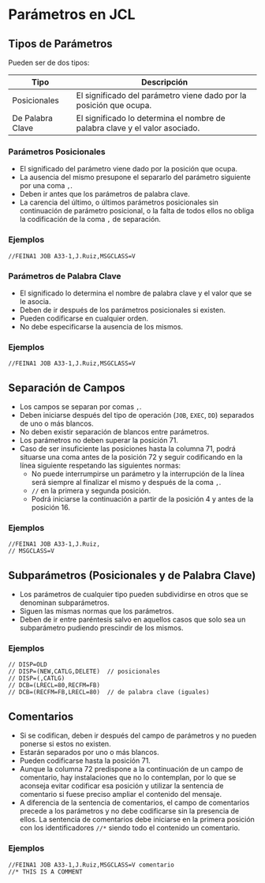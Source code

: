 # Parámetros en JCL

## Tipos de Parámetros

Pueden ser de dos tipos:

| Tipo          | Descripción                                                                 |
|---------------|-----------------------------------------------------------------------------|
| Posicionales  | El significado del parámetro viene dado por la posición que ocupa.          |
| De Palabra Clave | El significado lo determina el nombre de palabra clave y el valor asociado. |

### Parámetros Posicionales

- El significado del parámetro viene dado por la posición que ocupa.
- La ausencia del mismo presupone el separarlo del parámetro siguiente por una coma `,`.
- Deben ir antes que los parámetros de palabra clave.
- La carencia del último, o últimos parámetros posicionales sin continuación de parámetro posicional, o la falta de todos ellos no obliga la codificación de la coma `,` de separación.

### Ejemplos

```
//FEINA1 JOB A33-1,J.Ruiz,MSGCLASS=V
```

### Parámetros de Palabra Clave

- El significado lo determina el nombre de palabra clave y el valor que se le asocia.
- Deben de ir después de los parámetros posicionales si existen.
- Pueden codificarse en cualquier orden.
- No debe especificarse la ausencia de los mismos.

### Ejemplos

```
//FEINA1 JOB A33-1,J.Ruiz,MSGCLASS=V
```

## Separación de Campos

- Los campos se separan por comas `,`.
- Deben iniciarse después del tipo de operación (`JOB`, `EXEC`, `DD`) separados de uno o más blancos.
- No deben existir separación de blancos entre parámetros.
- Los parámetros no deben superar la posición 71.
- Caso de ser insuficiente las posiciones hasta la columna 71, podrá situarse una coma antes de la posición 72 y seguir codificando en la línea siguiente respetando las siguientes normas:
  - No puede interrumpirse un parámetro y la interrupción de la línea será siempre al finalizar el mismo y después de la coma `,`.
  - `//` en la primera y segunda posición.
  - Podrá iniciarse la continuación a partir de la posición 4 y antes de la posición 16.

### Ejemplos

```
//FEINA1 JOB A33-1,J.Ruiz,
// MSGCLASS=V
```

## Subparámetros (Posicionales y de Palabra Clave)

- Los parámetros de cualquier tipo pueden subdividirse en otros que se denominan subparámetros.
- Siguen las mismas normas que los parámetros.
- Deben de ir entre paréntesis salvo en aquellos casos que solo sea un subparámetro pudiendo prescindir de los mismos.

### Ejemplos

```
// DISP=OLD
// DISP=(NEW,CATLG,DELETE)  // posicionales
// DISP=(,CATLG)
// DCB=(LRECL=80,RECFM=FB)
// DCB=(RECFM=FB,LRECL=80)  // de palabra clave (iguales)
```

## Comentarios

- Si se codifican, deben ir después del campo de parámetros y no pueden ponerse si estos no existen.
- Estarán separados por uno o más blancos.
- Pueden codificarse hasta la posición 71.
- Aunque la columna 72 predispone a la continuación de un campo de comentario, hay instalaciones que no lo contemplan, por lo que se aconseja evitar codificar esa posición y utilizar la sentencia de comentario si fuese preciso ampliar el contenido del mensaje.
- A diferencia de la sentencia de comentarios, el campo de comentarios precede a los parámetros y no debe codificarse sin la presencia de ellos. La sentencia de comentarios debe iniciarse en la primera posición con los identificadores `//*` siendo todo el contenido un comentario.

### Ejemplos

```
//FEINA1 JOB A33-1,J.Ruiz,MSGCLASS=V comentario
//* THIS IS A COMMENT
```
